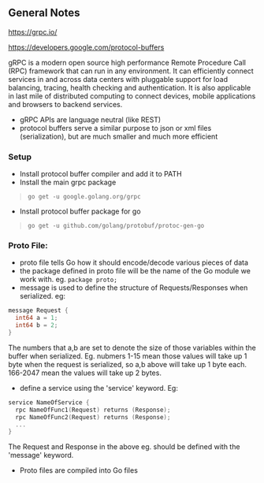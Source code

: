## General Notes

https://grpc.io/ 

https://developers.google.com/protocol-buffers 

gRPC is a modern open source high performance Remote Procedure Call (RPC) framework that can run in any environment. It can efficiently connect services in and across data centers with pluggable support for load balancing, tracing, health checking and authentication. It is also applicable in last mile of distributed computing to connect devices, mobile applications and browsers to backend services.

- gRPC APIs are language neutral (like REST)
- protocol buffers serve a similar purpose to json or xml files (serialization), but are much smaller and much more efficient

### Setup

- Install protocol buffer compiler and add it to PATH
- Install the main grpc package
> `go get -u google.golang.org/grpc`
- Install protocol buffer package for go
> `go get -u github.com/golang/protobuf/protoc-gen-go`

### Proto File:

- proto file tells Go how it should encode/decode various pieces of data
- the package defined in proto file will be the name of the Go module we work with. eg. `package proto;`
- message is used to define the structure of Requests/Responses when serialized. eg:
```Go
message Request {
  int64 a = 1;
  int64 b = 2;
}
```
  The numbers that a,b are set to denote the size of those variables within the buffer when serialized. Eg. nubmers 1-15 mean those values will take up 1 byte when the request is serialized, so a,b above will take up 1 byte each. 166-2047 mean the values will take up 2 bytes.
- define a service using the 'service' keyword. Eg:
```Go
service NameOfService {
  rpc NameOfFunc1(Request) returns (Response);
  rpc NameOfFunc2(Request) returns (Response);
  ...
}
```
  The Request and Response in the above eg. should be defined with the 'message' keyword.
- Proto files are compiled into Go files
